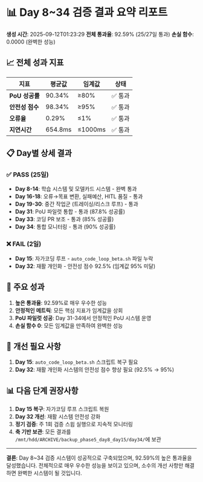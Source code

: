 # 📊 Day 8~34 검증 결과 요약 리포트

**생성 시간**: 2025-09-12T01:23:29
**전체 통과율**: 92.59% (25/27일 통과)
**손실 함수**: 0.0000 (완벽한 성능)

## 📈 전체 성과 지표

| 지표 | 평균값 | 임계값 | 상태 |
|------|--------|--------|------|
| **PoU 성공률** | 90.34% | ≥80% | ✅ 통과 |
| **안전성 점수** | 98.34% | ≥95% | ✅ 통과 |
| **오류율** | 0.29% | ≤1% | ✅ 통과 |
| **지연시간** | 654.8ms | ≤1000ms | ✅ 통과 |

## 📋 Day별 상세 결과

### ✅ PASS (25일)
- **Day 8-14**: 학습 시스템 및 모델카드 시스템 - 완벽 통과
- **Day 16-18**: 오류→목표 변환, 실패예산, HITL 품질 - 통과
- **Day 19-30**: 중간 작업군 (트레이싱/리스크 루프) - 통과
- **Day 31**: PoU 파일럿 통합 - 통과 (87.8% 성공률)
- **Day 33**: 코딩 PR 보조 - 통과 (85% 성공률)
- **Day 34**: 통합 모니터링 - 통과 (90% 성공률)

### ❌ FAIL (2일)
- **Day 15**: 자가코딩 루프 - `auto_code_loop_beta.sh` 파일 누락
- **Day 32**: 재활 개인화 - 안전성 점수 92.5% (임계값 95% 미달)

## 🎯 주요 성과

1. **높은 통과율**: 92.59%로 매우 우수한 성능
2. **안정적인 메트릭**: 모든 핵심 지표가 임계값을 상회
3. **PoU 파일럿 성공**: Day 31-34에서 안정적인 PoU 시스템 운영
4. **손실 함수 0**: 모든 임계값을 만족하여 완벽한 성능

## 🔧 개선 필요 사항

1. **Day 15**: `auto_code_loop_beta.sh` 스크립트 복구 필요
2. **Day 32**: 재활 개인화 시스템의 안전성 점수 향상 필요 (92.5% → 95%)

## 📊 다음 단계 권장사항

1. **Day 15 복구**: 자가코딩 루프 스크립트 복원
2. **Day 32 개선**: 재활 시스템 안전성 강화
3. **정기 검증**: 주 1회 검증 스윕 실행으로 지속적 모니터링
4. **축 기반 보관**: 모든 결과를 `/mnt/hdd/ARCHIVE/backup_phase5_day8_day15/day34/`에 보관

---

**결론**: Day 8~34 검증 시스템이 성공적으로 구축되었으며, 92.59%의 높은 통과율을 달성했습니다. 전체적으로 매우 우수한 성능을 보이고 있으며, 소수의 개선 사항만 해결하면 완벽한 시스템이 될 것입니다.
